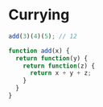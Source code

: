 # Currying

```JavaScript
add(3)(4)(5); // 12

function add(x) {
  return function(y) {
    return function(z) {
      return x + y + z;
    }
  }
}

```
